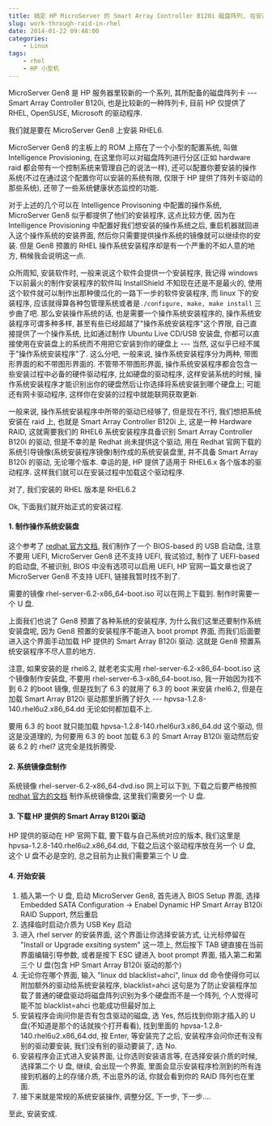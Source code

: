 ```yaml
---
title: 搞定 HP MicroServer 的 Smart Array Controller B120i 磁盘阵列, 在安装 RHEL 时
slug: work-through-raid-in-rhel
date: 2014-01-22 09:48:00
categories:
    - Linux
tags:
    - rhel
    - HP 小型机
---
```


MicroServer Gen8 是 HP 服务器里较新的一个系列, 其所配备的磁盘阵列卡 --- Smart Array Controller B120i, 也是比较新的一种阵列卡, 目前 HP 仅提供了 RHEL, OpenSUSE, Microsoft 的驱动程序.

我们就是要在 MicroServer Gen8 上安装 RHEL6.

MicroServer Gen8 的主板上的 ROM 上搭在了一个小型的配置系统, 叫做 Intelligence Provisioning, 在这里你可以对磁盘阵列进行分区(正如 hardware raid 都会带有一个控制系统来管理自己的说法一样), 还可以配置你要安装的操作系统(不过在通过这个配置你可以安装的系统有限, 仅限于 HP 提供了阵列卡驱动的那些系统), 还带了一些系统健康状态监控的功能.

对于上述的几个可以在 Intelligence Provisoning 中配置的操作系统, MicroServer Gen8 似乎都提供了他们的安装程序, 这点比较方便, 因为在 Intelligence Provisioning 中配置好我们想安装的操作系统之后, 重启机器就回进入这个操作系统的安装界面, 然后你只需要提供操作系统的镜像就可以继续你的安装. 但是 Gen8 预置的 RHEL 操作系统安装程序却是有一个严重的不如人意的地方, 稍候我会说明这一点.

众所周知, 安装软件时, 一般来说这个软件会提供一个安装程序, 我记得 windows 下以前最火的制作安装程序的软件叫 InstallShield 不知现在还是不是最火的, 使用这个软件就可以制作出那种傻瓜化的一路下一步的软件安装程序, 而 linux 下的安装程序, 应该就得算各种包管理系统或者是`./configure, make, make install` 三步曲了吧. 那么安装操作系统的话, 也是需要一个操作系统安装程序的, 操作系统安装程序可谓多种多样, 甚至有些已经超越了"操作系统安装程序"这个界限, 自己直接提供了一个操作系统, 比如通过制作 Ubuntu Live CD/USB 安装盘, 你都可以直接使用在安装盘上的系统而不用把它安装到你的硬盘上 --- 当然, 这似乎已经不属于"操作系统安装程序"了. 这么分吧, 一般来说, 操作系统安装程序分为两种, 带图形界面的和不带图形界面的. 不管带不带图形界面, 操作系统安装程序都会包含一些安装过程中必备的硬件驱动程序, 比如硬盘的驱动程序, 这样安装系统的时候, 操作系统安装程序才能识别出你的硬盘然后让你选择将系统安装到哪个硬盘上; 可能还有网卡驱动程序, 这样你在安装的过程中就能联网获取更新.

一般来说, 操作系统安装程序中所带的驱动已经够了, 但是现在不行, 我们想把系统安装在 raid 上, 也就是 Smart Array Controller B120i 上, 这是一种 Hardware RAID, 这就需要我们的 RHEL6 系统安装程序具备识别 Smart Array Controller B120i 的驱动, 但是不幸的是 Redhat 尚未提供这个驱动, 用在 Redhat 官网下载的系统引导镜像(系统安装程序镜像)制作成的系统安装盘里, 并不具备 Smart Array B120i 的驱动, 无论哪个版本. 幸运的是, HP 提供了适用于 RHEL6.x 各个版本的驱动程序. 这样我们就可以在安装过程中加载这个驱动程序.

对了, 我们安装的 RHEL 版本是 RHEL6.2

Ok, 下面我们就开始正式的安装过程.

#### 1. 制作操作系统安装盘

这个参考了 [redhat 官方文档][Making_Minimal_Boot_Media], 我们制作了一个 BIOS-based 的 USB 启动盘, 注意不要用 UEFI, MicroServer Gen8 还不支持 UEFI, 我试验过, 制作了 UEFI-based 的启动盘, 不被识别, BIOS 中没有选项可以启用 UEFI, HP 官网一篇文章也说了 MicroServer Gen8 不支持 UEFI, 链接我暂时找不到了.

需要的镜像 rhel-server-6.2-x86\_64-boot.iso 可以在网上下载到. 制作时需要一个 U 盘.

上面我们也说了 Gen8 预置了各种系统的安装程序, 为什么我们这里还要制作系统安装盘呢, 因为 Gen8 预置的安装程序不能进入 boot prompt 界面, 而我们后面要进入这个界面手动加载 HP 提供的 Smart Array B120i 驱动. 这就是 Gen8 预置系统安装程序不尽人意的地方.

注意, 如果安装的是 rhel6.2, 就老老实实用 rhel-server-6.2-x86\_64-boot.iso 这个镜像制作安装盘, 不要用 rhel-server-6.3-x86\_64-boot.iso, 我一开始因为找不到 6.2 的boot 镜像, 但是找到了 6.3 的就用了 6.3 的 boot 来安装 rhel6.2, 但是在加载 Smart Array B120i 驱动那里折腾了好久 --- hpvsa-1.2.8-140.rhel6u2.x86\_64.dd 无论如何都加载不上.

要用 6.3 的 boot 就只能加载 hpvsa-1.2.8-140.rhel6ur3.x86\_64.dd 这个驱动, 但这是没道理的, 为何要用 6.3 的 boot 加载 6.3 的 Smart Array B120i 驱动然后安装 6.2 的 rhel? 这完全是找折腾受.

#### 2. 系统镜像盘制作

系统镜像 rhel-server-6.2-x86\_64-dvd.iso 网上可以下到, 下载之后要严格按照 [redhat 官方的文档][s1-steps-hd-installs-x86] 制作系统镜像盘, 这里我们需要另一个 U 盘. 

#### 3. 下载 HP 提供的 Smart Array B120i 驱动

HP 提供的驱动在 HP 官网下载, 要下载与自己系统对应的版本, 我们这里是 hpvsa-1.2.8-140.rhel6u2.x86\_64.dd, 下载之后这个驱动程序放在另一个 U 盘, 这个 U 盘不必是空的, 总之目前为止我们需要第三个 U 盘.  

#### 4. 开始安装

1.  插入第一个 U 盘, 启动 MicroServer Gen8, 首先进入 BIOS Setup 界面, 选择 Embedded SATA Configuration -> Enabel Dynamic HP Smart Array B120i RAID Support, 然后重启
2.  选择临时启动介质为 USB Key 启动
3.  进入 rhel server 的安装界面, 这个界面让你选择安装方式, 让光标停留在 "Install or Upgrade exsiting system" 这一项上, 然后按下 TAB 键直接在当前界面编辑引导参数, 或者是按下 ESC 键进入 boot prompt 界面, 插入第二和第三个 U 盘(包含 HP Smart Array B120i 驱动的那个)
4.  无论你在哪个界面, 输入 "linux dd blacklist=ahci", linux dd 命令使得你可以附加额外的驱动给系统安装程序, blacklist=ahci 这句是为了防止安装程序加载了普通的硬盘驱动将磁盘阵列识别为多个硬盘而不是一个阵列, 个人觉得可能不加 blacklist=ahci 也能成功但最好加上
5.  安装程序会询问你是否有包含驱动的磁盘, 选 Yes, 然后找到你刚才插入的 U 盘(不知道是那个的话就挨个打开看看), 找到里面的 hpvsa-1.2.8-140.rhel6u2.x86\_64.dd, 按 Enter, 等安装完了之后, 安装程序会问你还有没有别的驱动要安装, 我们没有别的驱动要装了, 选 No.
6.  安装程序会正式进入安装界面, 让你选则安装语言等, 在选择安装介质的时候, 选择第二个 U 盘, 继续, 会出现一个界面, 里面会显示安装程序检测到的所有连接到机器的上的存储介质, 不出意外的话, 你就会看到你的 RAID 阵列也在里面.
7.  接下来就是常规的系统安装操作, 调整分区, 下一步, 下一步....

至此, 安装安成.

[Making_Minimal_Boot_Media]: https://access.redhat.com/site/documentation/en-US/Red_Hat_Enterprise_Linux/6/html/Installation_Guide/Making_Minimal_Boot_Media.html
[s1-steps-hd-installs-x86]: https://access.redhat.com/site/documentation/en-US/Red\_Hat\_Enterprise\_Linux/6/html/Installation\_Guide/s1-steps-hd-installs-x86.html
